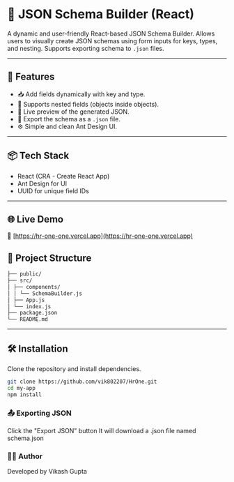 # 🧩 JSON Schema Builder (React)

A dynamic and user-friendly React-based JSON Schema Builder. Allows users to visually create JSON schemas using form inputs for keys, types, and nesting. Supports exporting schema to `.json` files.

---

## 🚀 Features

- 📥 Add fields dynamically with key and type.
- 🔁 Supports nested fields (objects inside objects).
- 🧪 Live preview of the generated JSON.
- 💾 Export the schema as a `.json` file.
- ⚙️ Simple and clean Ant Design UI.

---

## 📦 Tech Stack

- React (CRA - Create React App)
- Ant Design for UI
- UUID for unique field IDs

---
## 🌐 Live Demo

🔗 [https://hr-one-one.vercel.app](https://hr-one-one.vercel.app)

## 📁 Project Structure
```bash
├── public/
├── src/
│ ├── components/
│ │ └── SchemaBuilder.js 
│ ├── App.js
│ └── index.js
├── package.json
└── README.md
```

---

## 🛠️ Installation

Clone the repository and install dependencies.

```bash
git clone https://github.com/vik802207/HrOne.git
cd my-app
npm install
```
### 📤 Exporting JSON
Click the "Export JSON" button
It will download a .json file named schema.json
### 🧑‍💻 Author
Developed by Vikash Gupta
